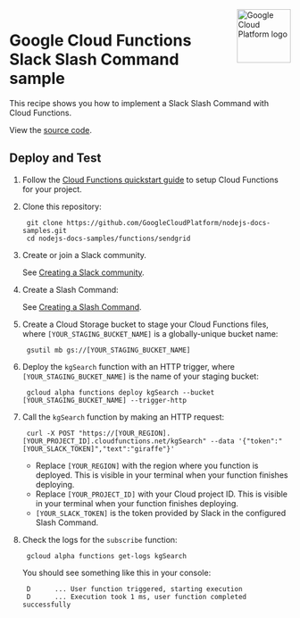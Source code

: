 <img src="https://avatars2.githubusercontent.com/u/2810941?v=3&s=96" alt="Google Cloud Platform logo" title="Google Cloud Platform" align="right" height="96" width="96"/>

# Google Cloud Functions Slack Slash Command sample

This recipe shows you how to implement a Slack Slash Command with Cloud
Functions.

View the [source code][code].

[code]: index.js

## Deploy and Test

1. Follow the [Cloud Functions quickstart guide][quickstart] to setup Cloud
Functions for your project.

1. Clone this repository:

        git clone https://github.com/GoogleCloudPlatform/nodejs-docs-samples.git
        cd nodejs-docs-samples/functions/sendgrid

1. Create or join a Slack community.

    See [Creating a Slack community](TODO).

1. Create a Slash Command:

    See [Creating a Slash Command](TODO).

1. Create a Cloud Storage bucket to stage your Cloud Functions files, where
`[YOUR_STAGING_BUCKET_NAME]` is a globally-unique bucket name:

        gsutil mb gs://[YOUR_STAGING_BUCKET_NAME]

1. Deploy the `kgSearch` function with an HTTP trigger, where
`[YOUR_STAGING_BUCKET_NAME]` is the name of your staging bucket:

        gcloud alpha functions deploy kgSearch --bucket [YOUR_STAGING_BUCKET_NAME] --trigger-http

1. Call the `kgSearch` function by making an HTTP request:

        curl -X POST "https://[YOUR_REGION].[YOUR_PROJECT_ID].cloudfunctions.net/kgSearch" --data '{"token":"[YOUR_SLACK_TOKEN]","text":"giraffe"}'

    * Replace `[YOUR_REGION]` with the region where you function is deployed. This is visible in your terminal when your function finishes deploying.
    * Replace `[YOUR_PROJECT_ID]` with your Cloud project ID. This is visible in your terminal when your function finishes deploying.
    * `[YOUR_SLACK_TOKEN]` is the token provided by Slack in the configured Slash Command.

1. Check the logs for the `subscribe` function:

        gcloud alpha functions get-logs kgSearch

    You should see something like this in your console:

        D      ... User function triggered, starting execution
        D      ... Execution took 1 ms, user function completed successfully

[quickstart]: https://cloud.google.com/functions/quickstart
